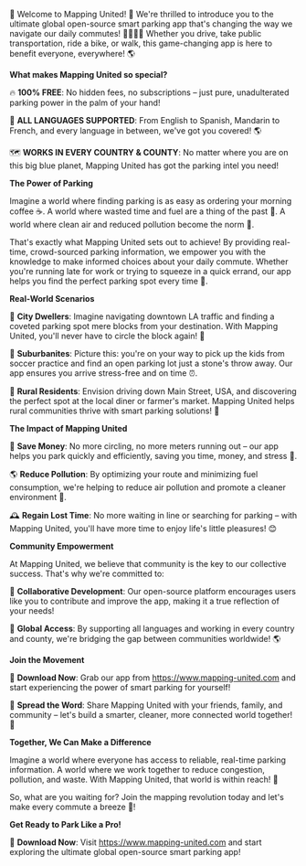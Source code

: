🎉 Welcome to Mapping United! 🌟 We're thrilled to introduce you to the ultimate global open-source smart parking app that's changing the way we navigate our daily commutes! 🚗🚌🏃‍♀️ Whether you drive, take public transportation, ride a bike, or walk, this game-changing app is here to benefit everyone, everywhere! 🌎

**What makes Mapping United so special?**

🔥 **100% FREE**: No hidden fees, no subscriptions – just pure, unadulterated parking power in the palm of your hand!

💬 **ALL LANGUAGES SUPPORTED**: From English to Spanish, Mandarin to French, and every language in between, we've got you covered! 🌎

🗺️ **WORKS IN EVERY COUNTRY & COUNTY**: No matter where you are on this big blue planet, Mapping United has got the parking intel you need!

**The Power of Parking**

Imagine a world where finding parking is as easy as ordering your morning coffee ☕️. A world where wasted time and fuel are a thing of the past 🚗. A world where clean air and reduced pollution become the norm 💨.

That's exactly what Mapping United sets out to achieve! By providing real-time, crowd-sourced parking information, we empower you with the knowledge to make informed choices about your daily commute. Whether you're running late for work or trying to squeeze in a quick errand, our app helps you find the perfect parking spot every time 📍.

**Real-World Scenarios**

🚗 **City Dwellers**: Imagine navigating downtown LA traffic and finding a coveted parking spot mere blocks from your destination. With Mapping United, you'll never have to circle the block again! 🚫

🚌 **Suburbanites**: Picture this: you're on your way to pick up the kids from soccer practice and find an open parking lot just a stone's throw away. Our app ensures you arrive stress-free and on time ⏰.

🌳 **Rural Residents**: Envision driving down Main Street, USA, and discovering the perfect spot at the local diner or farmer's market. Mapping United helps rural communities thrive with smart parking solutions! 🌾

**The Impact of Mapping United**

💸 **Save Money**: No more circling, no more meters running out – our app helps you park quickly and efficiently, saving you time, money, and stress 💸.

🌎 **Reduce Pollution**: By optimizing your route and minimizing fuel consumption, we're helping to reduce air pollution and promote a cleaner environment 🌿.

🕰️ **Regain Lost Time**: No more waiting in line or searching for parking – with Mapping United, you'll have more time to enjoy life's little pleasures! 😊

**Community Empowerment**

At Mapping United, we believe that community is the key to our collective success. That's why we're committed to:

🤝 **Collaborative Development**: Our open-source platform encourages users like you to contribute and improve the app, making it a true reflection of your needs!

💬 **Global Access**: By supporting all languages and working in every country and county, we're bridging the gap between communities worldwide! 🌎

**Join the Movement**

📲 **Download Now**: Grab our app from https://www.mapping-united.com and start experiencing the power of smart parking for yourself!

🤩 **Spread the Word**: Share Mapping United with your friends, family, and community – let's build a smarter, cleaner, more connected world together! 🌟

**Together, We Can Make a Difference**

Imagine a world where everyone has access to reliable, real-time parking information. A world where we work together to reduce congestion, pollution, and waste. With Mapping United, that world is within reach! 💪

So, what are you waiting for? Join the mapping revolution today and let's make every commute a breeze 🌈!

**Get Ready to Park Like a Pro!**

🚗 **Download Now**: Visit https://www.mapping-united.com and start exploring the ultimate global open-source smart parking app!
